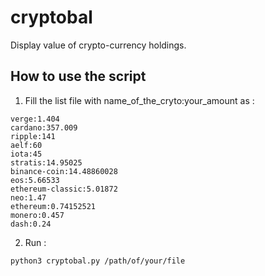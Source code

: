 # cryptobal
Display value of crypto-currency holdings.
## How to use the script

1) Fill the list file with name_of_the_cryto:your_amount as :

~~~
verge:1.404
cardano:357.009
ripple:141
aelf:60
iota:45
stratis:14.95025
binance-coin:14.48860028
eos:5.66533
ethereum-classic:5.01872
neo:1.47
ethereum:0.74152521
monero:0.457
dash:0.24
~~~

2) Run :

~~~
python3 cryptobal.py /path/of/your/file
~~~
